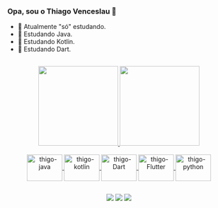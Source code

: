 ### Opa, sou o Thiago Venceslau 👋

- 🔭 Atualmente "só" estudando.
- 🌱 Estudando Java.
- 🌱 Estudando Kotlin.
- 🌱 Estudando Dart.

##

<div align="center">
  <a href="https://github.com/thigovenc">
  <img height="180em" src="https://github-readme-stats.vercel.app/api?username=thigovenc&show_icons=true&theme=dark&include_all_commits=true&count_private=true"/>
  <img height="180em" src="https://github-readme-stats.vercel.app/api/top-langs/?username=thigovenc&layout=compact&langs_count=7&theme=dark"/>
</div>
  
<div style="display: inline_block" align="center"><br>
  
  <img align="center" alt="thigo-java" height="60" width="80" src="https://cdn.jsdelivr.net/gh/devicons/devicon/icons/java/java-original.svg" />
  <img align="center" alt="thigo-kotlin" height="60" width="80" src="https://cdn.jsdelivr.net/gh/devicons/devicon/icons/kotlin/kotlin-original.svg" />
  <img align="center" alt="thigo-Dart" height="60" width="80" src="https://cdn.jsdelivr.net/gh/devicons/devicon/icons/dart/dart-original.svg" />
  <img align="center" alt="thigo-Flutter" height="60" width="80" src="https://cdn.jsdelivr.net/gh/devicons/devicon/icons/flutter/flutter-original.svg" />
  <img align="center" alt="thigo-python" height="60" width="80" src="https://cdn.jsdelivr.net/gh/devicons/devicon/icons/python/python-original.svg" />
          
</div>
  
 ##
  
  <div align="center">
      <a href="https://instagram.com/thiagomvenceslau" target="_blank"><img src="https://img.shields.io/badge/-Instagram-%23E4405F?style=for-the-badge&logo=instagram&logoColor=white" target="_blank"></a>
      <a href = "mailto:thiagovenceslau1997@gmail.com"><img src="https://img.shields.io/badge/-Gmail-%23333?style=for-the-badge&logo=gmail&logoColor=white" target="_blank"></a>
      <a href="https://www.linkedin.com/in/thiago-venceslau-8010061b5" target="_blank"><img src="https://img.shields.io/badge/-LinkedIn-%230077B5?style=for-the-badge&logo=linkedin&logoColor=white" target="_blank"></a>
  </div>
